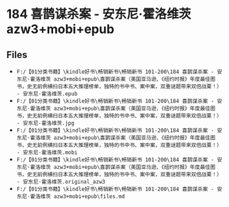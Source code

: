# 184 喜鹊谋杀案 - 安东尼·霍洛维茨 azw3+mobi+epub

## Files

- `F:/【01分类书籍】\kindle好书\畅销新书\畅销新书 101-200\184 喜鹊谋杀案 - 安东尼·霍洛维茨 azw3+mobi+epub\喜鹊谋杀案（美国亚马逊、《纽约时报》年度最佳图书，史无前例横扫日本五大推理榜单，独特的书中书、案中案，双重谜题带来双倍战栗！） - 安东尼·霍洛维茨.epub`
- `F:/【01分类书籍】\kindle好书\畅销新书\畅销新书 101-200\184 喜鹊谋杀案 - 安东尼·霍洛维茨 azw3+mobi+epub\喜鹊谋杀案（美国亚马逊、《纽约时报》年度最佳图书，史无前例横扫日本五大推理榜单，独特的书中书、案中案，双重谜题带来双倍战栗！） - 安东尼·霍洛维茨.jpg`
- `F:/【01分类书籍】\kindle好书\畅销新书\畅销新书 101-200\184 喜鹊谋杀案 - 安东尼·霍洛维茨 azw3+mobi+epub\喜鹊谋杀案（美国亚马逊、《纽约时报》年度最佳图书，史无前例横扫日本五大推理榜单，独特的书中书、案中案，双重谜题带来双倍战栗！） - 安东尼·霍洛维茨.mobi`
- `F:/【01分类书籍】\kindle好书\畅销新书\畅销新书 101-200\184 喜鹊谋杀案 - 安东尼·霍洛维茨 azw3+mobi+epub\喜鹊谋杀案（美国亚马逊、《纽约时报》年度最佳图书，史无前例横扫日本五大推理榜单，独特的书中书、案中案，双重谜题带来双倍战栗！） - 安东尼·霍洛维茨.original_azw3`
- `F:/【01分类书籍】\kindle好书\畅销新书\畅销新书 101-200\184 喜鹊谋杀案 - 安东尼·霍洛维茨 azw3+mobi+epub\files.md`
